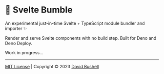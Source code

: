 # 🐝 Svelte Bumble

An experimental just-in-time Svelte + TypeScript module bundler and importer ✨

Render and serve Svelte components with no build step. Built for Deno and Deno Deploy.

Work in progress...

* * *

[MIT License](/LICENSE) | Copyright © 2023 [David Bushell](https://dbushell.com)
